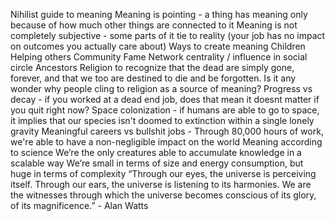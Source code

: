 
Nihilist guide to meaning
Meaning is pointing - a thing has meaning only because of how much other things are connected to it
Meaning is not completely subjective - some parts of it tie to reality (your job has no impact on outcomes you actually care about)
Ways to create meaning
Children
Helping others
Community
Fame
Network centrality / influence in social circle
Ancestors
Religion
to recognize that the dead are simply gone, forever, and that we too are destined to die and be forgotten. Is it any wonder why people cling to religion as a source of meaning?
Progress vs decay - if you worked at a dead end job, does that mean it doesnt matter if you quit right now?
Space colonization - if humans are able to go to space, it implies that our species isn't doomed to extinction within a single lonely gravity
Meaningful careers vs bullshit jobs - Through 80,000 hours of work, we're able to have a non-negligible impact on the world
Meaning according to science
We’re the only creatures able to accumulate knowledge in a scalable way
We’re small in terms of size and energy consumption, but huge in terms of complexity
“Through our eyes, the universe is perceiving itself. Through our ears, the universe is listening to its harmonies. We are the witnesses through which the universe becomes conscious of its glory, of its magnificence.” - Alan Watts
